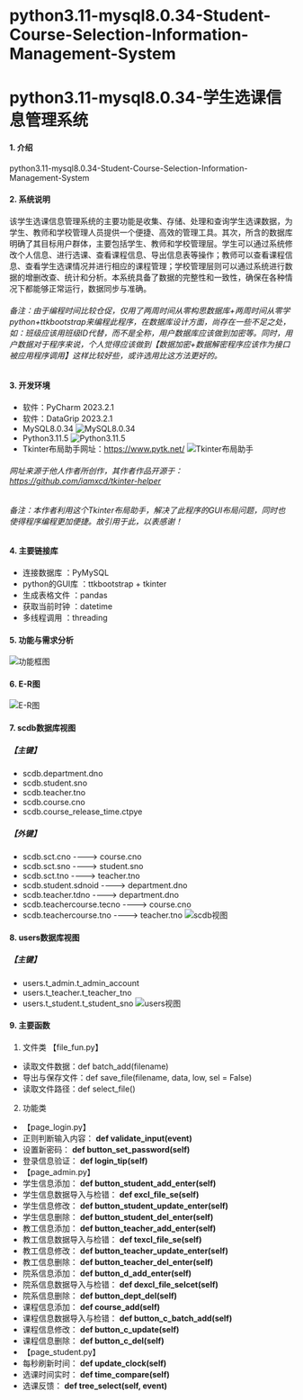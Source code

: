# python3.11-mysql8.0.34-Student-Course-Selection-Information-Management-System
# python3.11-mysql8.0.34-学生选课信息管理系统

#### 1. 介绍
python3.11-mysql8.0.34-Student-Course-Selection-Information-Management-System

#### 2. 系统说明
该学生选课信息管理系统的主要功能是收集、存储、处理和查询学生选课数据，为学生、教师和学校管理人员提供一个便捷、高效的管理工具。其次，所含的数据库明确了其目标用户群体，主要包括学生、教师和学校管理层。学生可以通过系统修改个人信息、进行选课、查看课程信息、导出信息表等操作；教师可以查看课程信息、查看学生选课情况并进行相应的课程管理；学校管理层则可以通过系统进行数据的增删改查、统计和分析。本系统具备了数据的完整性和一致性，确保在各种情况下都能够正常运行，数据同步与准确。
###### 备注：由于编程时间比较仓促，仅用了两周时间从零构思数据库+两周时间从零学python+ttkbootstrap来编程此程序，在数据库设计方面，尚存在一些不足之处，如：班级应该用班级ID代替，而不是全称，用户数据库应该做到加密等。同时，用户数据对于程序来说，个人觉得应该做到【数据加密+数据解密程序应该作为接口被应用程序调用】这样比较好些，或许选用比这方法更好的。


#### 3. 开发环境
- 软件：PyCharm 2023.2.1
- 软件：DataGrip 2023.2.1
- MySQL8.0.34
![MySQL8.0.34](mysql.png)
- Python3.11.5
![Python3.11.5](python.png)
- Tkinter布局助手网址：https://www.pytk.net/
![Tkinter布局助手](Tkinter%E5%B8%83%E5%B1%80%E5%8A%A9%E6%89%8B.png)
###### 网址来源于他人作者所创作，其作者作品开源于：https://github.com/iamxcd/tkinter-helper
###### 备注：本作者利用这个Tkinter布局助手，解决了此程序的GUI布局问题，同时也使得程序编程更加便捷。故引用于此，以表感谢！
#### 4. 主要链接库
- 连接数据库 ：PyMySQL
- python的GUI库 ：ttkbootstrap + tkinter
- 生成表格文件 ：pandas
- 获取当前时钟 ：datetime
- 多线程调用 ：threading
#### 5. 功能与需求分析
![功能框图](%E5%88%86%E6%9E%90%E5%9B%BE.png)
#### 6. E-R图
![E-R图](E-R%E5%9B%BE.png)
#### 7. scdb数据库视图
##### 【主键】
- scdb.department.dno
- scdb.student.sno
- scdb.teacher.tno
- scdb.course.cno
- scdb.course_release_time.ctpye
##### 【外键】
- scdb.sct.cno              ---->    course.cno
- scdb.sct.sno              ---->    student.sno
- scdb.sct.tno              ---->    teacher.tno
- scdb.student.sdnoid       ---->    department.dno
- scdb.teacher.tdno         ---->    department.dno
- scdb.teachercourse.tecno  ---->    course.cno
- scdb.teachercourse.tno    ---->    teacher.tno
![scdb视图](scdb.jpg)
#### 8. users数据库视图
##### 【主键】
- users.t_admin.t_admin_account	
- users.t_teacher.t_teacher_tno
- users.t_student.t_student_sno
![users视图](users.jpg)
#### 9. 主要函数
1. 文件类
【file_fun.py】
- 读取文件数据：def batch_add(filename)
- 导出与保存文件：def save_file(filename, data, low, sel = False)
- 读取文件路径：def select_file()
2. 功能类
- 【page_login.py】
- 正则判断输入内容： **def validate_input(event)** 
- 设置新密码： **def button_set_password(self)** 
- 登录信息验证： **def login_tip(self)** 
- 【page_admin.py】
- 学生信息添加： **def button_student_add_enter(self)** 
- 学生信息数据导入与检错： **def excl_file_se(self)** 
- 学生信息修改： **def button_student_update_enter(self)** 
- 学生信息删除： **def button_student_del_enter(self)** 
- 教工信息添加： **def button_teacher_add_enter(self)** 
- 教工信息数据导入与检错： **def texcl_file_se(self)** 
- 教工信息修改： **def button_teacher_update_enter(self)** 
- 教工信息删除： **def button_teacher_del_enter(self)** 
- 院系信息添加： **def button_d_add_enter(self)** 
- 院系信息数据导入与检错： **def dexcl_file_selcet(self)** 
- 院系信息删除： **def button_dept_del(self)** 
- 课程信息添加： **def course_add(self)** 
- 课程信息数据导入与检错： **def button_c_batch_add(self)** 
- 课程信息修改： **def button_c_update(self)** 
- 课程信息删除： **def button_c_del(self)** 
- 【page_student.py】 
- 每秒刷新时间： **def update_clock(self)** 
- 选课时间实时： **def time_compare(self)** 
- 选课反馈： **def tree_select(self, event)** 
